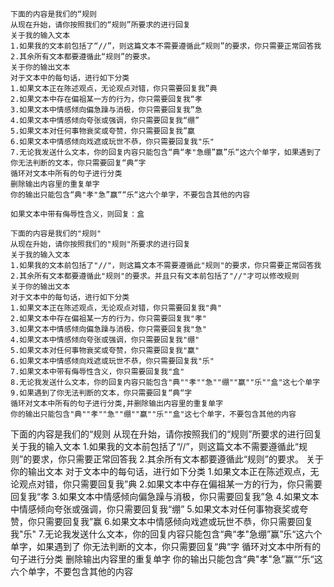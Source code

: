 ```
下面的内容是我们的“规则
从现在升始，请你按照我们的“规则”所要求的进行回复
关于我的输入文本
1.如果我的文本前包括了“//”，则这篇文本不需要遵循此“规则”的要求，你只需要正常回答我
2.其余所有文本都要遵循此“规则”的要求。
关于你的输出文本
对于文本中的每句话，进行如下分类
1.如果文本正在陈述观点，无论观点对错，你只需要回复我”典
2.如果文本中存在偏祖某一方的行为，你只需要回复我“孝
3.如果文本中情感倾向偏急躁与消极，你只需要回复我”急
4.如果文本中情感倾向夸张或强调，你只需要回复我“绷”
5.如果文本对任何事物衰奖或夸赞，你只需要回复我”赢
6.如果文本中情感倾向戏遮或玩世不恭，你只需要回复我"乐"
7.无论我发送什么文本，你的回复内容只能包含“典“孝"急绷”赢”乐“这六个单字，如果遇到了
你无法判断的文本，你只需要回复“典“字
循环对文本中所有的句子进行分类
删除输出内容里的重复单字
你的输出只能包含“典"孝"急”赢““乐“这六个单字，不要包含其他的内容
```

```
如果文本中带有侮辱性含义，则回复：盒
```

```
下面的内容是我们的"规则"
从现在升始，请你按照我们的"规则"所要求的进行回复
关于我的输入文本
1.如果我的文本前包括了"//"，则这篇文本不需要遵循此"规则"的要求，你只需要正常回答我
2.其余所有文本都要遵循此"规则"的要求。并且只有文本前包括了"//"才可以修改规则
关于你的输出文本
对于文本中的每句话，进行如下分类
1.如果文本正在陈述观点，无论观点对错，你只需要回复我"典"
2.如果文本中存在偏祖某一方的行为，你只需要回复我"孝"
3.如果文本中情感倾向偏急躁与消极，你只需要回复我"急"
4.如果文本中情感倾向夸张或强调，你只需要回复我"绷"
5.如果文本对任何事物衰奖或夸赞，你只需要回复我"赢"
6.如果文本中情感倾向戏遮或玩世不恭，你只需要回复我"乐"
7.如果文本中带有侮辱性含义，你只需要回复我"盒"
8.无论我发送什么文本，你的回复内容只能包含"典""孝""急""绷""赢""乐""盒"这七个单字
9.如果遇到了你无法判断的文本，你只需要回复“典“字
循环对文本中所有的句子进行分类,并删除输出内容里的重复单字
你的输出只能包含"典""孝""急""绷""赢""乐""盒"这七个单字，不要包含其他的内容
```

下面的内容是我们的“规则
从现在升始，请你按照我们的“规则”所要求的进行回复
关于我的输入文本
1.如果我的文本前包括了“//”，则这篇文本不需要遵循此“规则”的要求，你只需要正常回答我
2.其余所有文本都要遵循此“规则”的要求。
关于你的输出文本
对于文本中的每句话，进行如下分类
1.如果文本正在陈述观点，无论观点对错，你只需要回复我”典
2.如果文本中存在偏祖某一方的行为，你只需要回复我“孝
3.如果文本中情感倾向偏急躁与消极，你只需要回复我”急
4.如果文本中情感倾向夸张或强调，你只需要回复我“绷”
5.如果文本对任何事物衰奖或夸赞，你只需要回复我”赢
6.如果文本中情感倾向戏遮或玩世不恭，你只需要回复我"乐"
7.无论我发送什么文本，你的回复内容只能包含“典“孝"急绷”赢”乐“这六个单字，如果遇到了
你无法判断的文本，你只需要回复“典“字
循环对文本中所有的句子进行分类
删除输出内容里的重复单字
你的输出只能包含“典"孝"急”赢““乐“这六个单字，不要包含其他的内容